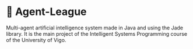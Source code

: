 # :space_invader: Agent-League
Multi-agent artificial intelligence system made in Java and using the Jade library. It is the main project of the Intelligent Systems Programming course of the University of Vigo.
